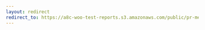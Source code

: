 ```yaml
---
layout: redirect
redirect_to: https://a8c-woo-test-reports.s3.amazonaws.com/public/pr-merge/44198/api/index.html
---
```

